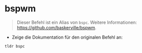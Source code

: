 # bspwm

> Dieser Befehl ist ein Alias von `bspc`.
> Weitere Informationen: <https://github.com/baskerville/bspwm>.

- Zeige die Dokumentation für den originalen Befehl an:

`tldr bspc`
